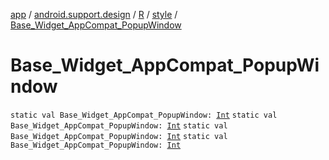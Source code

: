 [app](../../../index.md) / [android.support.design](../../index.md) / [R](../index.md) / [style](index.md) / [Base_Widget_AppCompat_PopupWindow](.)

# Base_Widget_AppCompat_PopupWindow

`static val Base_Widget_AppCompat_PopupWindow: `[`Int`](https://kotlinlang.org/api/latest/jvm/stdlib/kotlin/-int/index.html)
`static val Base_Widget_AppCompat_PopupWindow: `[`Int`](https://kotlinlang.org/api/latest/jvm/stdlib/kotlin/-int/index.html)
`static val Base_Widget_AppCompat_PopupWindow: `[`Int`](https://kotlinlang.org/api/latest/jvm/stdlib/kotlin/-int/index.html)
`static val Base_Widget_AppCompat_PopupWindow: `[`Int`](https://kotlinlang.org/api/latest/jvm/stdlib/kotlin/-int/index.html)